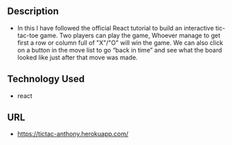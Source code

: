 
## Description
* In this I have followed the official React tutorial to build an interactive tic-tac-toe game. Two players can play the game, Whoever manage to get first a row or column full of "X"/"O" will win the game. We can also click on a button in the move list to go “back in time” and see what the board looked like just after that move was made.

## Technology Used
* react

## URL
* https://tictac-anthony.herokuapp.com/
